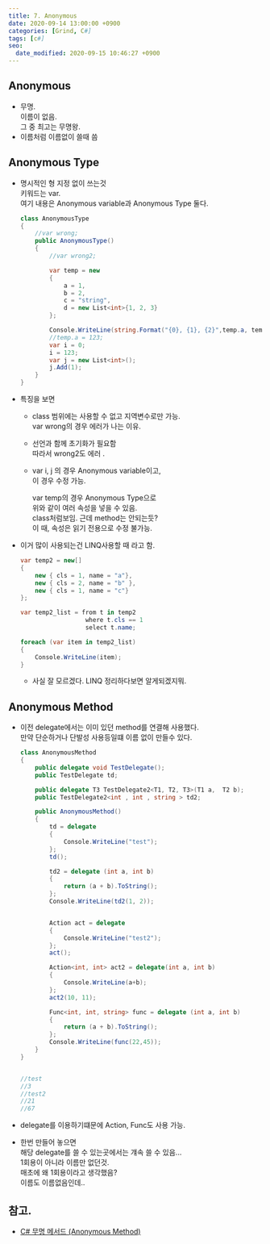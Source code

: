 ```yaml
---
title: 7. Anonymous
date: 2020-09-14 13:00:00 +0900
categories: [Grind, C#]
tags: [c#]
seo:
  date_modified: 2020-09-15 10:46:27 +0900
---
```


## Anonymous
- 무명.  
이름이 없음.  
그 중 최고는 무명왕.
- 이름처럼 이름없이 쓸때 씀

## Anonymous Type
- 명시적인 형 지정 없이 쓰는것  
키워드는 var.  
여기 내용은 Anonymous variable과 Anonymous Type 둘다.
  ```c#
  class AnonymousType
  {
      //var wrong;
      public AnonymousType()
      {
          //var wrong2;

          var temp = new 
          { 
              a = 1, 
              b = 2, 
              c = "string", 
              d = new List<int>{1, 2, 3}
          };

          Console.WriteLine(string.Format("{0}, {1}, {2}",temp.a, temp.b, temp.c));
          //temp.a = 123;
          var i = 0;
          i = 123;
          var j = new List<int>();
          j.Add(1);
      }
  }
  ```
- 특징을 보면
  - class 범위에는 사용할 수 없고 지역변수로만 가능.  
  var wrong의 경우 에러가 나는 이유.
  - 선언과 함께 초기화가 필요함  
  따라서 wrong2도 에러 .
  - var i, j 의 경우 Anonymous variable이고,  
  이 경우 수정 가능.  
  
    var temp의 경우 Anonymous Type으로  
    위와 같이 여러 속성을 넣을 수 있음.  
    class처럼보임. 근데 method는 안되는듯?  
    이 때, 속성은 읽기 전용으로 수정 불가능.

- 이거 많이 사용되는건 LINQ사용할 때 라고 함.
  ```c#
  var temp2 = new[]
  {
      new { cls = 1, name = "a"},
      new { cls = 2, name = "b" },
      new { cls = 1, name = "c"}
  };

  var temp2_list = from t in temp2
                    where t.cls == 1
                    select t.name;

  foreach (var item in temp2_list)
  {
      Console.WriteLine(item);
  }
  ```
  - 사실 잘 모르겠다. LINQ 정리하다보면 알게되겠지뭐.
    
## Anonymous Method
- 이전 delegate에서는 이미 있던 method를 연결해 사용했다.  
만약 단순하거나 단발성 사용등일떄 이름 없이 만들수 있다.

  ```c#
  class AnonymousMethod
  {
      public delegate void TestDelegate();
      public TestDelegate td;

      public delegate T3 TestDelegate2<T1, T2, T3>(T1 a,  T2 b);
      public TestDelegate2<int , int , string > td2;

      public AnonymousMethod()
      {
          td = delegate 
          {
              Console.WriteLine("test");
          };
          td();

          td2 = delegate (int a, int b)
          {
              return (a + b).ToString();
          };
          Console.WriteLine(td2(1, 2));


          Action act = delegate
          {
              Console.WriteLine("test2");
          };
          act();

          Action<int, int> act2 = delegate(int a, int b)
          {
              Console.WriteLine(a+b);
          };
          act2(10, 11);

          Func<int, int, string> func = delegate (int a, int b)
          {
              return (a + b).ToString();
          };
          Console.WriteLine(func(22,45));
      }
  }

  
  //test
  //3
  //test2
  //21
  //67
  ```
- delegate를 이용하기떄문에 Action, Func도 사용 가능. 
- 한번 만들어 놓으면  
해당 delegate를 쓸 수 있는곳에서는 걔속 쓸 수 있음...    
1회용이 아니라 이름만 없던것.  
매초에 왜 1회용이라고 생각했음?  
이름도 이름없음인데.. 

## 참고.
- [C# 무명 메서드 (Anonymous Method)](http://www.csharpstudy.com/CSharp/CSharp-anonymous-method.aspx)